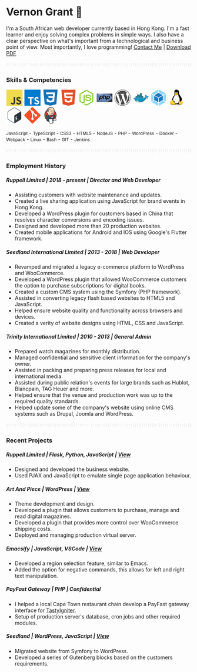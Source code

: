 # Vernon Grant 🤝

I'm a South African web developer currently based in Hong Kong. I'm a fast
learner and enjoy solving complex problems in simple ways. I also have a clear
perspective on what's important from a technological and business point of
view. Most importantly, I love programming! [Contact Me](mailto:vernon@ruppell.io) | [Download PDF](./assets/vernon-grant.pdf)

<!-- <img width="300" height="30" src="https://www.codewars.com/users/VernonGrant/badges/large" title="Codewars Profile Badge"> -->

<p align="center"><img width="1000" height="10" src="./assets/images/binary-line.jpg"></p>

### Skills & Competencies

<p align="left">
    <span><img alt="Javascript" width="45" height="45" src="./assets/images/javascript-original.svg"></span>
    <span><img alt="Typescript" width="45" height="45" src="./assets/images/typescript-original.svg"></span>
    <span><img alt="Css3" width="45" height="45" src="./assets/images/css3-plain.svg"></span>
    <span><img alt="Html5" width="45" height="45" src="./assets/images/html5-plain.svg"></span>
    <span><img alt="Node" width="45" height="45" src="./assets/images/nodejs-original.svg"></span>
    <span><img alt="Php" width="45" height="45" src="./assets/images/php-original.svg"></span>
    <span><img alt="Wordpress" width="45" height="45" src="./assets/images/wordpress-plain.svg"></span>
    <span><img alt="Docker" width="45" height="45" src="./assets/images/docker-original.svg"></span>
    <span><img alt="Webpack" width="45" height="45" src="./assets/images/webpack-original.svg"></span>
    <span><img alt="Linux" width="45" height="45" src="./assets/images/linux-original.svg"></span>
    <span><img alt="Bash" width="45" height="45" src="./assets/images/bash-original.svg"></span>
    <span><img alt="Git" width="45" height="45" src="./assets/images/git-original.svg"></span>
    <span><img alt="Jenkins" width="45" height="45" src="./assets/images/jenkins-original.svg"></span>
</p>

<p align="left">
    <small>JavaScript</small> -
    <small>TypeScript</small> -
    <small>CSS3</small> -
    <small>HTML5</small> -
    <small>NodeJS</small> -
    <small>PHP</small> -
    <small>WordPress</small> -
    <small>Docker</small> -
    <small>Webpack</small> -
    <small>Linux</small> -
    <small>Bash</small> -
    <small>GIT</small> -
    <small>Jenkins</small>
</p>

<p align="center"><img width="1000" height="10" src="./assets/images/binary-line.jpg"></p>

### Employment History

##### Ruppell Limited | *2018 - present* | Director and Web Developer

- Assisting customers with website maintenance and updates.
- Created a live sharing application using JavaScript for brand events in Hong Kong.
- Developed a WordPress plugin for customers based in China that resolves
  character conversions and encoding issues.
- Designed and developed more than 20 production websites.
- Created mobile applications for Android and IOS using Google's Flutter framework.

##### Seedland International Limited | *2013 - 2018* | Web Developer

- Revamped and migrated a legacy e-commerce platform to WordPress and WooCommerce.
- Developed a WordPress plugin that allowed WooCommerce customers the option to
  purchase subscriptions for digital books.
- Created a custom CMS system using the Symfony (PHP framework).
- Assisted in converting legacy flash based websites to HTML5 and JavaScript.
- Helped ensure website quality and functionality across browsers and devices.
- Created a verity of website designs using HTML, CSS and JavaScript.

##### Trinity International Limited | *2010 - 2013* | General Admin

- Prepared watch magazines for monthly distribution.
- Managed confidential and sensitive client information for the company's owner.
- Assisted in packing and preparing press releases for local and international media.
- Assisted during public relation's events for large brands such as Hublot, Blancpain, TAG Heuer and more.
- Helped ensure that the venue and production work was up to the required quality standards.
- Helped update some of the company's website using online CMS systems such as Drupal, Joomla and WordPress.

<p align="center"><img width="1000" height="10" src="./assets/images/binary-line.jpg"></p>

### Recent Projects

##### Ruppell Limited | *Flask, Python, JavaScript* | [View](https://ruppell.io/en-hk/)
- Designed and developed the business website.
- Used PJAX and JavaScript to emulate single page application behaviour.

##### Art And Piece | *WordPress* | [View](https://artandpiece.com/)
- Theme development and design.
- Developed a plugin that allows customers to purchase, manage and read digital magazines.
- Developed a plugin that provides more control over WooCommerce shipping costs.
- Deployed and managing production virtual server.

#####  Emacsify | *JavaScript, VSCode* | [View](https://marketplace.visualstudio.com/items?itemName=RuppellLimited.emacsify)
- Developed a region selection feature, similar to Emacs.
- Added the option for negative commands, this allows for left and right text manipulation.

##### PayFast Gateway | *PHP* | Confidential
- I helped a local Cape Town restaurant chain develop a PayFast gateway interface for [TastyIgniter](https://tastyigniter.com/).
- Setup of production server's database, cron jobs and other required modules.

##### Seedland | *WordPress, JavaScript* | [View](https://www.seedland.hk/en-hk/home/)
- Migrated website from Symfony to WordPress.
- Developed a series of Gutenberg blocks based on the customers requirements.

